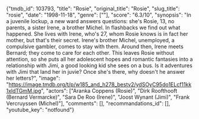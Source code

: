 {"tmdb_id": 103793, "title": "Rosie", "original_title": "Rosie", "slug_title": "rosie", "date": "1998-11-18", "genre": [""], "score": "6.3/10", "synopsis": "In a juvenile lockup, a new ward answers questions: she's Rosie, 13, no parents, a sister Irene, a brother Michel. In flashbacks we find out what happened. She lives with Irene, who's 27, whom Rosie knows is in fact her mother, but that's their secret. Irene's brother Michel, unemployed, a compulsive gambler, comes to stay with them. Around then, Irene meets Bernard; they come to care for each other. This leaves Rosie without attention, so she puts all her adolescent hopes and romantic fantasies into a relationship with Jimi, a good looking kid she sees on a bus. Is it adventures with Jimi that land her in juvie? Once she's there, why doesn't he answer her letters?", "image": "https://image.tmdb.org/t/p/w185_and_h278_bestv2/ydSOyC95do1ELcf11kk1xldTGmM.jpg", "actors": ["Aranka Coppens (Rosie)", "Dirk Roofthooft (Bernard Vermarcke)", "Sara De Roo (Irene)", "Joost Wynant (Jimi)", "Frank Vercruyssen (Michel)"], "comments": [], "recommandations_id": [], "youtube_key": "notfound"}